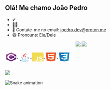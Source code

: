 ## Olá! Me chamo João Pedro

- ✔ 
- 👨‍🎓 
- 📩 Contate-me no email: jpedro.dev@proton.me
- 😄 Pronouns: Ele/Dele

<div align="center">
  <a href="https://github.com/joaopedrodeveloper">
  <img height="160em" src="https://github-readme-stats.vercel.app/api?username=joaopedrodeveloper&show_icons=true&theme=tokyonight&include_all_commits=true&count_private=true"/>
  <img height="160em" src="https://github-readme-stats.vercel.app/api/top-langs/?username=joaopedrodeveloper&layout=compact&langs_count=7&theme=tokyonight"/>
</div>
  
 <div style="display: inline_block"><br>
   <img align="center" alt="Joao-Java" height="30" width="40" src="https://raw.githubusercontent.com/devicons/devicon/master/icons/csharp/csharp-original.svg">
  <img align="center" alt="Joao-Java" height="30" width="40" src="https://raw.githubusercontent.com/devicons/devicon/master/icons/java/java-original.svg">
  <img align="center" alt="Joao-Js" height="30" width="40" src="https://raw.githubusercontent.com/devicons/devicon/master/icons/javascript/javascript-plain.svg">
  <img align="center" alt="Joao-HTML" height="30" width="40" src="https://raw.githubusercontent.com/devicons/devicon/master/icons/html5/html5-original.svg">
  <img align="center" alt="Joao-CSS" height="30" width="40" src="https://raw.githubusercontent.com/devicons/devicon/master/icons/css3/css3-original.svg">
</div>

 ##
 
<div> 
  <a href="https://www.linkedin.com/" target="_blank"><img src="https://img.shields.io/badge/-LinkedIn-%230077B5?style=for-the-badge&logo=linkedin&logoColor=white" target="_blank"></a> 
 
  ![Snake animation](https://github.com/joaopedrodeveloper/joaopedrodeveloper/blob/output/github-contribution-grid-snake.svg)
 
</div>
  



